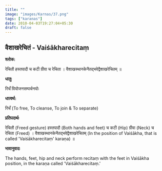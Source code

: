 ```yaml
---
title: ""
image: "images/Karnas/37.png"
tags: ["karanas"]
date: 2010-04-03T19:27:04+05:30
draft: false
---
```


## वैशाखरेचितं - Vaiśākharecitaṃ

**श्लोक:**

रेचितौ हस्तपादौ च कटी ग्रीवा च रेचिता । वैशाखस्थानकेनैतद्भवेद्वैशाखरेचितम् ॥

**धातुः**

रिचँ वियोजनसम्पर्चनयोः

**धात्वर्थ:**

रिचँ (To free, To cleanse, To join & To separate)

**प्रतिपदार्थः**

रेचितौ (Freed gesture) हस्तपादौ (Both hands and feet) च कटी (Hip) ग्रीवा (Neck) च रेचिता (Freed) । वैशाखस्थानकेनैतद्भवेद्वैशाखरेचितम् (In the position of Vaiśākha, that is called 'Vaiśākharecitaṃ' karaṇa) ॥

**भावानुवादः**

The hands, feet, hip and neck perform recitaṃ with the feet in Vaiśākha position, in the karaṇa called 'Vaiśākharecitaṃ.'